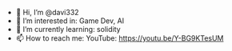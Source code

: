 - 👋 Hi, I’m @davi332
- 👀 I’m interested in: Game Dev, AI
- 🌱 I’m currently learning: solidity
- 📫 How to reach me: YouTube: https://youtu.be/Y-BG9KTesUM

<!---
davi332/davi332 is a ✨ special ✨ repository because its `README.md` (this file) appears on your GitHub profile.
You can click the Preview link to take a look at your changes.
--->
